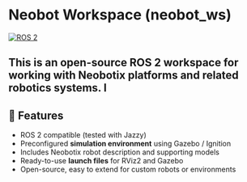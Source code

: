 # Neobot Workspace (neobot_ws)

[![ROS 2](https://img.shields.io/badge/ROS-2-F44336?logo=ROS)](https://index.ros.org/doc/ros2/)

This is an **open-source ROS 2 workspace** for working with Neobotix platforms and related robotics systems. I
---

## 🚀 Features

- ROS 2 compatible (tested with Jazzy)  
- Preconfigured **simulation environment** using Gazebo / Ignition  
- Includes Neobotix robot description and supporting models  
- Ready-to-use **launch files** for RViz2 and Gazebo  
- Open-source, easy to extend for custom robots or environments

